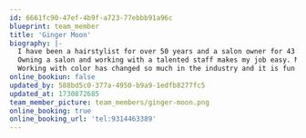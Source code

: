 ```yaml
---
id: 6661fc90-47ef-4b9f-a723-77ebbb91a96c
blueprint: team_member
title: 'Ginger Moon'
biography: |-
  I have been a hairstylist for over 50 years and a salon owner for 43 years.
  Owning a salon and working with a talented staff makes my job easy. My favorite part of my career is the relationships, and the ability to create and change not only the hair but give a new perspective to a client. Their happiness with how they look makes them feel more confident and can lift one’s spirits.
  Working with color has changed so much in the industry and it is fun to watch and see what might come next. I have always strived to a high standard of professionalism, with a warm friendly atmosphere. I believe I have achieved this goal and am very proud of the salon we have created.
online_bookiun: false
updated_by: 588bd5c0-377a-4950-b9a9-1edfb8277fc5
updated_at: 1730872685
team_member_picture: team_members/ginger-moon.png
online_booking: true
online_booking_url: 'tel:9314463389'
---
```

